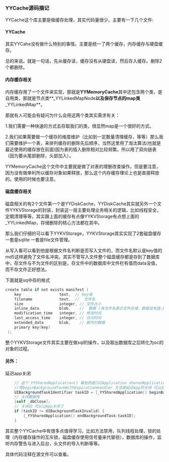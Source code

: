 ### YYCache源码摘记

YYCache这个库主要是做缓存处理，其实代码量很少。主要有一下几个文件:

#### YYCache

其实YYCahe没有做什么特别的事情。主要是统一了两个缓存，内存缓存与硬盘缓存。

总的来说。就是一句话，先从缓存读，缓存没有从硬盘读，然后存入缓存。删除2个都删除。

#### 内存缓存相关

内存缓存用了一个文件来实现，那就是**YYMemoryCache**其中还包含两个类，是自用类，那就是节点类**_YYLinkedMapNode**以及保存节点的map类**_YYLinkedMap**。

那就有人可能会有疑问为什么会用这两个类其实需求有关：

1.我们需要一种快速的方式去存取我们的类，很显然map是一个很好的方式。

2.我们如果需要做一个缓存的维度维护（比如到一定数量清理缓存，等等）那么我们需要维护一个表，来排列缓存的删除先后顺序，当然这里用了淘汰算法(也就是最近使用的缓存放在前面)因为表的插入删除相对比较频繁。所以用了双向链表（因为要从尾部删除，头部加入）。

YYMemoryCache这个文件中主要就是做了对表的增删改查操作。但是要注意，因为没有做单利所以缓存对象如果释放，那么这个内存缓存理论上也是直接释放的。使用的时候也要注意。

#### 磁盘缓存相关

磁盘相关的有2个文件第一个是YYDiskCache，YYDiskCache其实就另外一个文件YYKVStorage的封装，封装这一层主要处理业务相关的逻辑，比如线程安全，定期清理等等。其实跟上面的缓存有点像YYKVStorage有点想上面的_YYLinkedMap，存储删除的核心方法都在其中。

那么我们仔细的可以看下YYKVStorage，YYKVStorage其实实现了2套磁盘缓存一套是sqlite 一套是file文件管理。

从写入看可以看到他是根据文件名判断是否写入文件的，而文件名默认是key值的md5这样避免了文件名冲突。其实不管写入文件整个磁盘缓存都是存到了数据库中，存文件与不为文件的区别是，存文件中的数据库中文件栏有值而data没值，而不存文件正好想法。

下面就是sq中存的格式

```objective-c
create table if not exists manifest (
    key                 text,  // key值
    filename            text,  //  文件名
    size                integer, // 文件大小
    inline_data         blob,    //  数据 (有文件名表示文件存储，数据没有值，)
    modification_time   integer, // 修改时间
    last_access_time    integer, // 访问时间
    extended_data       blob,    // 额外的数据
    primary key(key)
 ); 
```

整个YYKVStorage文件其实主要在做sql的操作，以及取出数据库之后转化为oc的对象的过程。

#### 另外：

延迟app关闭

```objective-c
    // 这个_YYSharedApplication() 拿到的是[UIApplication sharedApplication]
    //而beginBackgroundTaskWithExpirationHandler 方法是延迟app的关闭 可以把处理放在{}这里没有。
    UIBackgroundTaskIdentifier taskID = [_YYSharedApplication() beginBackgroundTaskWithExpirationHandler:^{}];
    // 关闭数据库
    [self _dbClose];
    // 关闭后 可以让App关闭了
    if (taskID != UIBackgroundTaskInvalid) {
        [_YYSharedApplication() endBackgroundTask:taskID];
    }
```



其实整个YYCache中有很多点值得学习，比如方法禁用，队列线程处理，锁的处理（内存缓存操作的互斥锁，磁盘缓存使用信号量来代替锁），数据库的操作，监听内存警告与进入后台，头文件的导入判断等等。

具体代码注释在源文件可以查看。